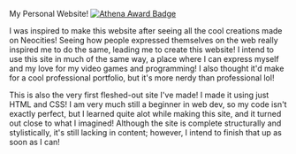 My Personal Website! [![Athena Award Badge](https://img.shields.io/endpoint?url=https%3A%2F%2Faward.athena.hackclub.com%2Fapi%2Fbadge)](https://award.athena.hackclub.com?utm_source=readme)

I was inspired to make this website after seeing all the cool creations made on Neocities! Seeing how people expressed themselves on the web really inspired me to do the same, leading me to create this website!
I intend to use this site in much of the same way, a place where I can express myself and my love for my video games and programming! I also thought it'd make for a cool professional portfolio, but it's more nerdy than professional lol!

This is also the very first fleshed-out site I've made! I made it using just HTML and CSS! I am very much still a beginner in web dev, so my code isn't exactly perfect, but I learned quite alot while making this site, and it turned out close to what I imagined!
Although the site is complete structurally and stylistically, it's still lacking in content; however, I intend to finish that up as soon as I can!

